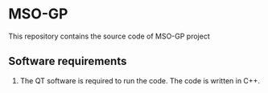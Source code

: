 # MSO-GP
This repository contains the source code of MSO-GP project

## Software requirements
1. The QT software is required to run the code. The code is written in C++.
